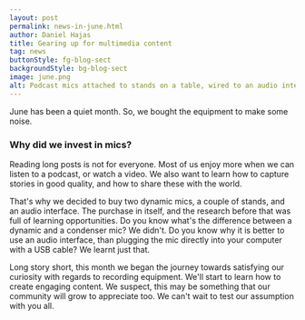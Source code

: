 ```yaml
---
layout: post
permalink: news-in-june.html
author: Daniel Hajas
title: Gearing up for multimedia content
tag: news
buttonStyle: fg-blog-sect
backgroundStyle: bg-blog-sect
image: june.png
alt: Podcast mics attached to stands on a table, wired to an audio interface and a laptop.
---
```


June has been a quiet month.
So, we bought the equipment to make some noise.
<!-- excerpt-end -->

### Why did we invest in mics?

Reading long posts is not for everyone.
Most of us enjoy more when we can listen to a podcast, or watch a video.
We also want to learn how to capture stories in good quality, and how to share these with the world.

That's why we decided to buy two dynamic mics, a couple of stands, and an audio interface.
The purchase in itself, and the research before that was full of learning opportunities.
Do you know what's the difference between a dynamic and a condenser mic?
We didn't.
Do you know why it is better to use an audio interface, than plugging the mic directly into your computer with a USB cable?
We learnt just that.

Long story short, this month we began the journey towards satisfying our curiosity with regards to recording equipment.
We'll start to learn how to create engaging content.
We suspect, this may be something that our community will grow to appreciate too.
We can't wait to test our assumption with you all.